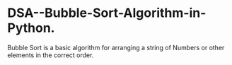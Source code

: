 # DSA--Bubble-Sort-Algorithm-in-Python.
Bubble Sort is a basic algorithm for arranging a string of Numbers or other elements in the correct order.
